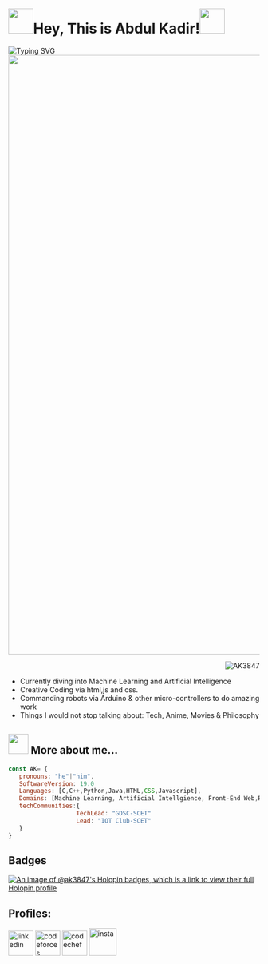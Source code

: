 <h1><img src="https://imgur.com/N7t48Pt.gif" width="50"/>Hey, This is Abdul Kadir!<img src="https://imgur.com/N7t48Pt.gif" width="50"/></h1>
<a href="https://git.io/typing-svg"><img src="https://readme-typing-svg.herokuapp.com?font=Oswald&size=30&duration=4000&pause=800&color=337CCF&center=false&vCenter=false&width=1000&lines=Immersing+myself+into+AI+%26+ML+;Competitive+Coding;Commanding+Robots" alt="Typing SVG"   align="left"/></a>
<img src="https://imgur.com/R1mRicQ.gif" width=1200 align="center">
<p>
<p align="right"> <img src="https://komarev.com/ghpvc/?username=AK3847&label=Profile%20views&color=0e75b6&style=flat" alt="AK3847" /> 
</p>

- Currently diving into Machine Learning and Artificial Intelligence
- Creative Coding via html,js and css.
- Commanding robots via Arduino & other micro-controllers to do amazing work
- Things I would not stop talking about: Tech, Anime, Movies & Philosophy

## <img src="https://imgur.com/zsKVlgX.gif" width="40" height="40"> More about me...
```javascript
const AK= {
   pronouns: "he"|"him",
   SoftwareVersion: 19.0
   Languages: [C,C++,Python,Java,HTML,CSS,Javascript],
   Domains: [Machine Learning, Artificial Intellgience, Front-End Web,Robotics-Arduino],
   techCommunities:{
                   TechLead: "GDSC-SCET"
                   Lead: "IOT Club-SCET"
   }
}
```

## Badges
[![An image of @ak3847's Holopin badges, which is a link to view their full Holopin profile](https://holopin.me/ak3847)](https://holopin.io/@ak3847)

<h2>Profiles:</h2>
<div>
  <p align="left">
    <a href="https://www.linkedin.com/in/abdul-kadir-14164a22b/" target="_blank"><img src="https://imgur.com/IEyFbds.png"  alt="linkedin"  swidth="50" height="50"/></a>
    <a href="https://codeforces.com/profile/AbdulK_69" target="_blank"><img src="https://imgur.com/jCw6ult.png" alt="codeforces" width="50" height="50"/></a>
    <a href="https://www.codechef.com/users/abdulk_69" target="_blank"><img src="https://imgur.com/suouMG2.png" alt="codechef" width="50" height="50"/></a>
    <a href="https://www.instagram.com/abdul_kadir87633/" target="_blank"><img src="https://imgur.com/113096A.png" alt="insta" width="55" height="55"/> </a>
  </p>
</div>
